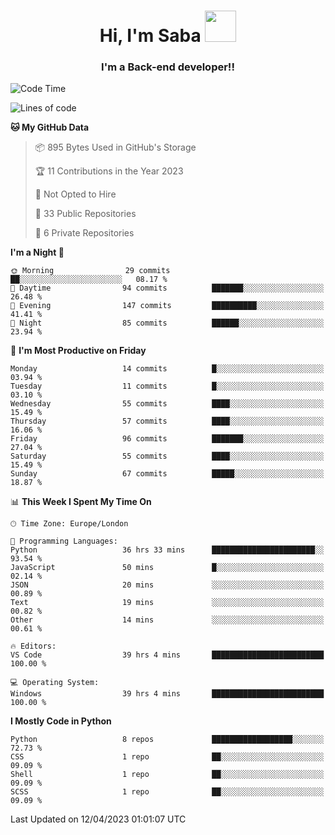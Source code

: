 <h1 align="center">Hi, I'm Saba <img src="https://media.giphy.com/media/EdB2g3VFDoKs57oe1w/giphy.gif" width="50"></h1>
<h3 align="center">I'm a Back-end developer!!</h3>

<!--START_SECTION:waka-->
![Code Time](http://img.shields.io/badge/Code%20Time-627%20hrs%2050%20mins-blue)

![Lines of code](https://img.shields.io/badge/From%20Hello%20World%20I%27ve%20Written-28.2%20thousand%20lines%20of%20code-blue)

**🐱 My GitHub Data** 

> 📦 895 Bytes Used in GitHub's Storage 
 > 
> 🏆 11 Contributions in the Year 2023
 > 
> 🚫 Not Opted to Hire
 > 
> 📜 33 Public Repositories 
 > 
> 🔑 6 Private Repositories 
 > 
**I'm a Night 🦉** 

```text
🌞 Morning                29 commits          ██░░░░░░░░░░░░░░░░░░░░░░░   08.17 % 
🌆 Daytime                94 commits          ███████░░░░░░░░░░░░░░░░░░   26.48 % 
🌃 Evening                147 commits         ██████████░░░░░░░░░░░░░░░   41.41 % 
🌙 Night                  85 commits          ██████░░░░░░░░░░░░░░░░░░░   23.94 % 
```
📅 **I'm Most Productive on Friday** 

```text
Monday                   14 commits          █░░░░░░░░░░░░░░░░░░░░░░░░   03.94 % 
Tuesday                  11 commits          █░░░░░░░░░░░░░░░░░░░░░░░░   03.10 % 
Wednesday                55 commits          ████░░░░░░░░░░░░░░░░░░░░░   15.49 % 
Thursday                 57 commits          ████░░░░░░░░░░░░░░░░░░░░░   16.06 % 
Friday                   96 commits          ███████░░░░░░░░░░░░░░░░░░   27.04 % 
Saturday                 55 commits          ████░░░░░░░░░░░░░░░░░░░░░   15.49 % 
Sunday                   67 commits          █████░░░░░░░░░░░░░░░░░░░░   18.87 % 
```


📊 **This Week I Spent My Time On** 

```text
🕑︎ Time Zone: Europe/London

💬 Programming Languages: 
Python                   36 hrs 33 mins      ███████████████████████░░   93.54 % 
JavaScript               50 mins             █░░░░░░░░░░░░░░░░░░░░░░░░   02.14 % 
JSON                     20 mins             ░░░░░░░░░░░░░░░░░░░░░░░░░   00.89 % 
Text                     19 mins             ░░░░░░░░░░░░░░░░░░░░░░░░░   00.82 % 
Other                    14 mins             ░░░░░░░░░░░░░░░░░░░░░░░░░   00.61 % 

🔥 Editors: 
VS Code                  39 hrs 4 mins       █████████████████████████   100.00 % 

💻 Operating System: 
Windows                  39 hrs 4 mins       █████████████████████████   100.00 % 
```

**I Mostly Code in Python** 

```text
Python                   8 repos             ██████████████████░░░░░░░   72.73 % 
CSS                      1 repo              ██░░░░░░░░░░░░░░░░░░░░░░░   09.09 % 
Shell                    1 repo              ██░░░░░░░░░░░░░░░░░░░░░░░   09.09 % 
SCSS                     1 repo              ██░░░░░░░░░░░░░░░░░░░░░░░   09.09 % 
```




 Last Updated on 12/04/2023 01:01:07 UTC
<!--END_SECTION:waka-->
